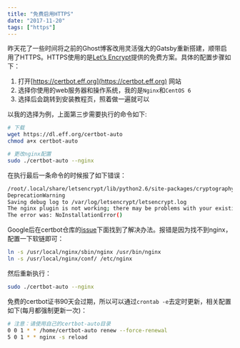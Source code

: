 ```yaml
---
title: "免费启用HTTPS"
date: "2017-11-20"
tags: ["https"]
---
```


昨天花了一些时间将之前的Ghost博客改用灵活强大的Gatsby重新搭建，顺带启用了HTTPS。HTTPS使用的是[Let’s Encrypt](https://letsencrypt.org/)提供的免费方案。具体的配置步骤如下：

1. 打开[https://certbot.eff.org](https://certbot.eff.org) 网站
2. 选择你使用的web服务器和操作系统，我的是`Nginx`和`CentOS 6`
3. 选择后会跳转到安装教程页，照着做一遍就可以

以我的选择为例，上面第三步需要执行的命令如下:

```bash
# 下载
wget https://dl.eff.org/certbot-auto
chmod a+x certbot-auto

# 更改nginx配置
sudo ./certbot-auto --nginx
```

在执行最后一条命令的时候报了如下错误：

```bash
/root/.local/share/letsencrypt/lib/python2.6/site-packages/cryptography/init.py:26: DeprecationWarning: Python 2.6 is no longer supported by the Python core team, please upgrade your Python. A future version of cryptography will drop support for Python 2.6
DeprecationWarning
Saving debug log to /var/log/letsencrypt/letsencrypt.log
The nginx plugin is not working; there may be problems with your existing configuration.
The error was: NoInstallationError()
```

Google后在certbot仓库的[issue](https://github.com/certbot/certbot/issues/4937)下面找到了解决办法。报错是因为找不到nginx，配置一下软链即可：

```bash
ln -s /usr/local/nginx/sbin/nginx /usr/bin/nginx
ln -s /usr/local/nginx/conf/ /etc/nginx
```

然后重新执行：

```bash
sudo ./certbot-auto --nginx
```

免费的certbot证书90天会过期，所以可以通过`crontab -e`去定时更新，相关配置如下(每月都强制更新一次)：

```bash
# 注意：请使用自己的certbot-auto目录
0 0 1 * * /home/certbot-auto renew --force-renewal
5 0 1 * * nginx -s reload
```


